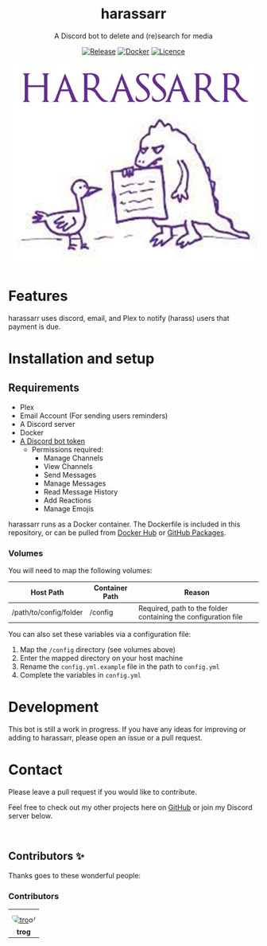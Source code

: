 <div align="center">

# harassarr

A Discord bot to delete and (re)search for media

[![Release](https://img.shields.io/github/v/release/mtrogman/harassarr?color=yellow&include_prereleases&label=version&style=flat-square)](https://github.com/mtrogman/harassarr/releases)
[![Docker](https://img.shields.io/docker/pulls/mtrogman/harassarr?style=flat-square)](https://hub.docker.com/r/mtrogman/harassarr)
[![Licence](https://img.shields.io/github/license/mtrogman/harassarr?style=flat-square)](https://opensource.org/licenses/GPL-3.0)


<img src="https://raw.githubusercontent.com/mtrogman/harassarr/master/logo.png" alt="logo">

</div>

# Features

harassarr uses discord, email, and Plex to notify (harass) users that payment is due.  

# Installation and setup

## Requirements

- Plex
- Email Account (For sending users reminders)
- A Discord server
- Docker
- [A Discord bot token](https://www.digitaltrends.com/gaming/how-to-make-a-discord-bot/)
    - Permissions required:
        - Manage Channels
        - View Channels
        - Send Messages
        - Manage Messages
        - Read Message History
        - Add Reactions
        - Manage Emojis


harassarr runs as a Docker container. The Dockerfile is included in this repository, or can be pulled
from [Docker Hub](https://hub.docker.com/r/mtrogman/harassarr)
or [GitHub Packages](https://github.com/mtrogman/reharassarr/pkgs/container/harassarr).

### Volumes

You will need to map the following volumes:

| Host Path              | Container Path | Reason                                                                                            |
|------------------------|----------------|---------------------------------------------------------------------------------------------------|
| /path/to/config/folder | /config        | Required, path to the folder containing the configuration file                                    |



You can also set these variables via a configuration file:

1. Map the `/config` directory (see volumes above)
2. Enter the mapped directory on your host machine
3. Rename the ``config.yml.example`` file in the path to ``config.yml``
4. Complete the variables in ``config.yml``

# Development

This bot is still a work in progress. If you have any ideas for improving or adding to harassarr, please open an issue
or a pull request.

# Contact

Please leave a pull request if you would like to contribute.

Feel free to check out my other projects here on [GitHub](https://github.com/mtrogman) or join my Discord server below.

<div align="center">
	<p>
		<a href="https://discord.gg/jp68q5C3pr"><img src="https://discordapp.com/api/guilds/783077604101455882/widget.png?style=banner2" alt="" /></a>
	</p>
</div>

## Contributors ✨

Thanks goes to these wonderful people:

<!-- ALL-CONTRIBUTORS-LIST:START - Do not remove or modify this section -->
<!-- prettier-ignore-start -->
<!-- markdownlint-disable -->

### Contributors

<table>
<tr>
    <td align="center" style="word-wrap: break-word; width: 75.0; height: 75.0">
        <a href=https://github.com/mtrogman>
            <img src=https://avatars.githubusercontent.com/u/47980633?v=4 width="50;"  style="border-radius:50%;align-items:center;justify-content:center;overflow:hidden;padding-top:10px" alt=trog/>
            <br />
            <sub style="font-size:14px"><b>trog</b></sub>
        </a>
    </td>
</tr>
</table>

<table>

</table>

<!-- markdownlint-restore -->
<!-- prettier-ignore-end -->

<!-- ALL-CONTRIBUTORS-LIST:END -->
